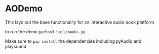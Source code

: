 # AODemo

This lays out the base functionality for an interactive audio book platform

to run the demo `python3 buildbooks.py`

Make sure to `pip install` the dependencies including pyAudio and playsound
